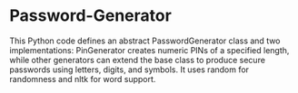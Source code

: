 # Password-Generator
This Python code defines an abstract PasswordGenerator class and two implementations: PinGenerator creates numeric PINs of a specified length, while other generators can extend the base class to produce secure passwords using letters, digits, and symbols. It uses random for randomness and nltk for word support.
